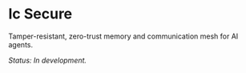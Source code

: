 # Ic Secure

Tamper-resistant, zero-trust memory and communication mesh for AI agents.

_Status: In development._